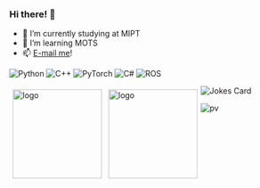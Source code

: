 ### Hi there! 👋
- 🔭 I’m currently studying at MIPT
- 🌱 I’m learning MOTS
- 📫 [E-mail me](https://youshaamurhij.github.io/#contact)!

<!--
**YoushaaMurhij/YoushaaMurhij** is a ✨ _special_ ✨ repository because its `README.md` (this file) appears on your GitHub profile.

Here are some ideas to get you started:

- 🔭 I’m currently working on ...
- 🌱 I’m currently learning ...
- 👯 I’m looking to collaborate on ...
- 🤔 I’m looking for help with ...
- 💬 Ask me about ...
- 📫 How to reach me: ...
- 😄 Pronouns: ...
- ⚡ Fun fact: ...
<a href="https://github.com/ashutosh00710/github-readme-activity-graph"><img alt="DenverCoder1's Activity Graph" src="https://denvercoder1-activity-graph.herokuapp.com/graph/?username=youshaamurhij&bg_color=1F222E&color=F8D866&line=F85D7F&point=FFFFFF&hide_border=true" /></a>

-->


![Python](https://img.shields.io/badge/python-3670A0?style=for-the-badge&logo=python&logoColor=ffdd54)
![C++](https://img.shields.io/badge/c++-%2300599C.svg?style=for-the-badge&logo=c%2B%2B&logoColor=white)
![PyTorch](https://img.shields.io/badge/PyTorch-%23EE4C2C.svg?style=for-the-badge&logo=PyTorch&logoColor=white)
![C#](https://img.shields.io/badge/C%23-239120?style=for-the-badge&logo=c-sharp&logoColor=white
)
![ROS](https://img.shields.io/badge/ros-%230A0FF9.svg?style=for-the-badge&logo=ros&logoColor=white)

<img src="https://github-readme-stats.vercel.app/api?username=youshaamurhij&show_icons=true&theme=github_dark" alt="logo" height="160" align="left" style="margin: 6px; margin-bottom: 20px;" />


<img src="https://github-readme-stats.vercel.app/api/top-langs/?username=youshaamurhij&layout=compact&theme=github_dark" alt="logo" height="160" align="left" style="margin: 6px; margin-bottom: 20px;"  />

![Jokes Card](https://readme-jokes.vercel.app/api?theme=gotham&hideBorder)

![pv](https://pageview.vercel.app/?github_user=youshaamurhij)

